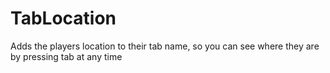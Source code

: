 # TabLocation
Adds the players location to their tab name, so you can see where they are by pressing tab at any time
